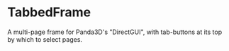 # TabbedFrame
A multi-page frame for Panda3D's "DirectGUI", with tab-buttons at its top by which to select pages.
